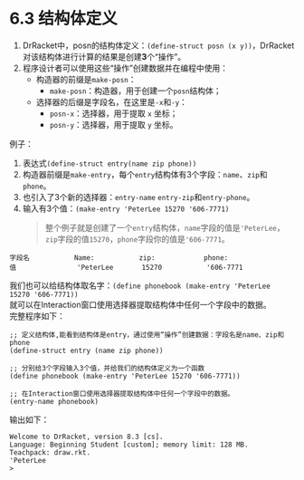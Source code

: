 # 6.3 结构体定义
1. DrRacket中，posn的结构体定义：`(define-struct posn (x y))`，DrRacket对该结构体进行计算的结果是创建**3**个“操作”。
2. 程序设计者可以使用这些“操作”创建数据并在编程中使用：  
    - 构造器的前缀是`make-posn`：  
        - `make-posn`：构造器，用于创建一个`posn`结构体；  
    - 选择器的后缀是字段名，在这里是`-x`和`-y`：  
        - `posn-x`：选择器，用于提取 `x` 坐标；  
        - `posn-y`：选择器，用于提取 `y` 坐标。  
  
例子：  
1. 表达式`(define-struct entry(name zip phone))`  
2. 构造器前缀是`make-entry`，每个`entry`结构体有3个字段：`name`、`zip`和`phone`。
3. 也引入了3个新的选择器：`entry-name` `entry-zip`和`entry-phone`。
4. 输入有3个值：`(make-entry 'PeterLee 15270 '606-7771)`  
    > 整个例子就是创建了一个`entry`结构体，`name`字段的值是`'PeterLee`，`zip`字段的值`15270`，`phone`字段你的值是`'606-7771`。  
```
字段名           Name:           zip:            phone:
值               'PeterLee       15270           '606-7771
```
我们也可以给结构体取名字：`(define phonebook (make-entry 'PeterLee 15270 '606-7771))`  
就可以在Interaction窗口使用选择器提取结构体中任何一个字段中的数据。  
完整程序如下：  
```
;; 定义结构体,能看到结构体是entry，通过使用“操作”创建数据：字段名是name、zip和phone
(define-struct entry (name zip phone))

;; 分别给3个字段输入3个值，并给我们的结构体定义为一个函数
(define phonebook (make-entry 'PeterLee 15270 '606-7771))

;; 在Interaction窗口使用选择器提取结构体中任何一个字段中的数据。
(entry-name phonebook)
```
输出如下：  
```
Welcome to DrRacket, version 8.3 [cs].
Language: Beginning Student [custom]; memory limit: 128 MB.
Teachpack: draw.rkt.
'PeterLee
> 
```